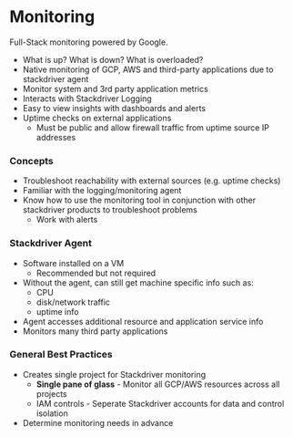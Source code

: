 # Monitoring

Full-Stack monitoring powered by Google.

  - What is up? What is down? What is overloaded?
  - Native monitoring of GCP, AWS and third-party applications due to stackdriver agent
  - Monitor system and 3rd party application metrics
  - Interacts with Stackdriver Logging
  - Easy to view insights with dashboards and alerts
  - Uptime checks on external applications
    - Must be public and allow firewall traffic from uptime source IP addresses


### Concepts

  - Troubleshoot reachability with external sources (e.g. uptime checks)
  - Familiar with the logging/monitoring agent
  - Know how to use the monitoring tool in conjunction with other stackdriver products to troubleshoot problems
    - Work with alerts


### Stackdriver Agent

  - Software installed on a VM
    - Recommended but not required
  - Without the agent, can still get machine specific info such as:
    - CPU
    - disk/network traffic
    - uptime info
  - Agent accesses additional resource and application service info
  - Monitors many third party applications



### General Best Practices

  - Creates single project for Stackdriver monitoring
    - **Single pane of glass** - Monitor all GCP/AWS resources across all projects
    - IAM controls - Seperate Stackdriver accounts for data and control isolation 
  -  Determine monitoring needs in advance